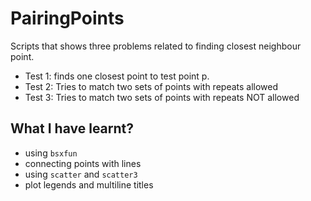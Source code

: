 # PairingPoints
Scripts that shows three problems related to finding closest neighbour point. 


  * Test 1: finds one closest point to test point p. 
  * Test 2: Tries to match two sets of points with repeats allowed
  * Test 3: Tries to match two sets of points with repeats NOT allowed


## What I have learnt?

  * using `bsxfun` 
  * connecting points with lines
  * using `scatter` and `scatter3`
  * plot legends and multiline titles

